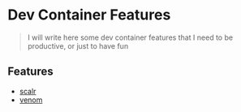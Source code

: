 # Dev Container Features

> I will write here some dev container features that I need to be productive, or just to have fun

## Features

* [scalr](./src/scalr/README.md)
* [venom](./src/venom/README.md)
